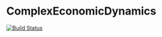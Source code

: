# ComplexEconomicDynamics

[![Build Status](https://github.com/NoFishLikeIan/ComplexEconomicDynamics.jl/actions/workflows/CI.yml/badge.svg?branch=main)](https://github.com/NoFishLikeIan/ComplexEconomicDynamics.jl/actions/workflows/CI.yml?query=branch%3Amain)
